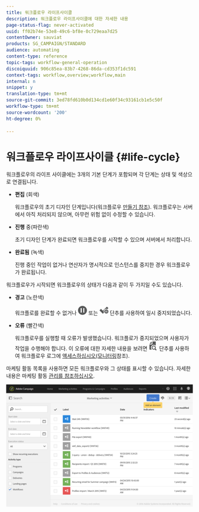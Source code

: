 ```yaml
---
title: 워크플로우 라이프사이클
description: 워크플로우 라이프사이클에 대한 자세한 내용
page-status-flag: never-activated
uuid: ff02b74e-53e8-49c6-bf8e-0c729eaa7d25
contentOwner: sauviat
products: SG_CAMPAIGN/STANDARD
audience: automating
content-type: reference
topic-tags: workflow-general-operation
discoiquuid: 906c85ea-83b7-4268-86da-cd353f1dc591
context-tags: workflow,overview;workflow,main
internal: n
snippet: y
translation-type: tm+mt
source-git-commit: 3ed78fd610b0d134cd1e60f34c93161cb1e5c50f
workflow-type: tm+mt
source-wordcount: '200'
ht-degree: 0%

---
```



# 워크플로우 라이프사이클 {#life-cycle}

워크플로우의 라이프 사이클에는 3개의 기본 단계가 포함되며 각 단계는 상태 및 색상으로 연결됩니다.

* **편집** (회색)

   워크플로우의 초기 디자인 단계입니다(워크플로우 [만들기 참조](../../automating/using/building-a-workflow.md#creating-a-workflow)). 워크플로우는 서버에서 아직 처리되지 않으며, 아무런 위험 없이 수정할 수 있습니다.

* **진행** 중(파란색)

   초기 디자인 단계가 완료되면 워크플로우를 시작할 수 있으며 서버에서 처리합니다.

* **완료됨** (녹색)

   진행 중인 작업이 없거나 연산자가 명시적으로 인스턴스를 중지한 경우 워크플로우가 완료됩니다.

워크플로우가 시작되면 워크플로우의 상태가 다음과 같이 두 가지일 수도 있습니다.

* **경고** (노란색)

   워크플로를 완료할 수 없거나 ![](assets/pause_darkgrey-24px.png) 또는 ![](assets/check_pause_darkgrey-24px.png) 단추를 사용하여 일시 중지되었습니다.

* **오류** (빨간색)

   워크플로우를 실행할 때 오류가 발생했습니다. 워크플로가 중지되었으며 사용자가 작업을 수행해야 합니다. 이 오류에 대한 자세한 내용을 보려면 ![](assets/printpreview_darkgrey-24px.png) 단추를 사용하여 워크플로우 로그에 [액세스하십시오(모니터링](#monitoring)참조).

마케팅 활동 목록을 사용하면 모든 워크플로우와 그 상태를 표시할 수 있습니다. 자세한 내용은 마케팅 활동 [관리를 참조하십시오](../../start/using/marketing-activities.md#about-marketing-activities).

![](assets/wkf_execution_3.png)
